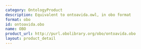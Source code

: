 ```yaml
---
category: OntologyProduct
description: Equivalent to ontoavida.owl, in obo format
format: obo
id: ontoavida.obo
name: OBO
product_url: http://purl.obolibrary.org/obo/ontoavida.obo
layout: product_detail
---
```


